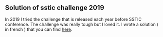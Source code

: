 ## Solution of sstic challenge 2019

In 2019 I tried the challenge that is released each year before SSTIC
conference. The challenge was really tough but I loved it. I wrote a solution
( in french ) that you can find 
[here](/static/solution_sstic_2019.pdf).
